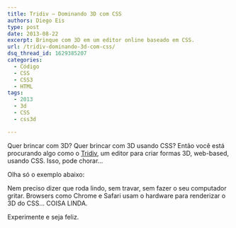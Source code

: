 ```yaml
---
title: Tridiv – Dominando 3D com CSS
authors: Diego Eis
type: post
date: 2013-08-22
excerpt: Brinque com 3D em um editor online baseado em CSS.
url: /tridiv-dominando-3d-com-css/
dsq_thread_id: 1629385207
categories:
  - Código
  - CSS
  - CSS3
  - HTML
tags:
  - 2013
  - 3d
  - CSS
  - css3d

---
```

Quer brincar com 3D? Quer brincar com 3D usando CSS? Então você está procurando algo como o [Tridiv][1], um editor para criar formas 3D, web-based, usando CSS. Isso, pode chorar&#8230; 

Olha só o exemplo abaixo:
  




Nem preciso dizer que roda lindo, sem travar, sem fazer o seu computador gritar. Browsers como Chrome e Safari usam o hardware para renderizar o 3D do CSS&#8230; COISA LINDA.

Experimente e seja feliz.

 [1]: https://tridiv.com